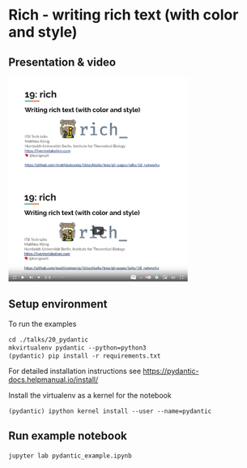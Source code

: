 # Rich - writing rich text (with color and style)
## Presentation & video  
<a href="https://docs.google.com/presentation/d/e/2PACX-1vSra5QzYt4NIaVEjALAmg5lQM3Iov4ZxYtN9XfQWOcevibVYnyVl7_ub240TDUIMMPa-NOgKzgrGV7d/pub?start=false&loop=false&delayms=3000" target="_blank">
    <img src="./presentation.png" height="200"/>
</a>
  
<a href="https://youtu.be/sa-ArMZreAQ" target="_blank">
    <img src="./video.png" height="200"/>
</a>

## Setup environment
To run the examples 
```
cd ./talks/20_pydantic
mkvirtualenv pydantic --python=python3
(pydantic) pip install -r requirements.txt
```
For detailed installation instructions see
https://pydantic-docs.helpmanual.io/install/


Install the virtualenv as a kernel for the notebook
```
(pydantic) ipython kernel install --user --name=pydantic
```


## Run example notebook
```shell
jupyter lab pydantic_example.ipynb
```
